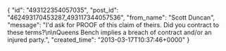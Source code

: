  {
   "id": "493122354057035",
   "post_id": "462493170453287_493117344057536",
   "from_name": "Scott Duncan",
   "message": "I'd ask for PROOF of this claim of theirs. Did you contract to these terms?\n\nQueens Bench implies a breach of contract and/or an injured party.",
   "created_time": "2013-03-17T10:37:46+0000"
 }

